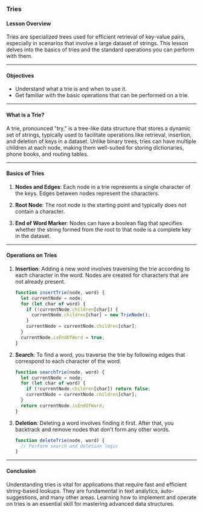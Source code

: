 ### **Tries**

#### Lesson Overview

Tries are specialized trees used for efficient retrieval of key-value pairs, especially in scenarios that involve a large dataset of strings. This lesson delves into the basics of tries and the standard operations you can perform with them.

---

#### Objectives

- Understand what a trie is and when to use it.
- Get familiar with the basic operations that can be performed on a trie.

---

#### What is a Trie?

A trie, pronounced "try," is a tree-like data structure that stores a dynamic set of strings, typically used to facilitate operations like retrieval, insertion, and deletion of keys in a dataset. Unlike binary trees, tries can have multiple children at each node, making them well-suited for storing dictionaries, phone books, and routing tables.

---

#### Basics of Tries

1. **Nodes and Edges**: Each node in a trie represents a single character of the keys. Edges between nodes represent the characters.

2. **Root Node**: The root node is the starting point and typically does not contain a character.

3. **End of Word Marker**: Nodes can have a boolean flag that specifies whether the string formed from the root to that node is a complete key in the dataset.

---

#### Operations on Tries

1. **Insertion**: Adding a new word involves traversing the trie according to each character in the word. Nodes are created for characters that are not already present.

    ```javascript
    function insertTrie(node, word) {
      let currentNode = node;
      for (let char of word) {
        if (!currentNode.children[char]) {
          currentNode.children[char] = new TrieNode();
        }
        currentNode = currentNode.children[char];
      }
      currentNode.isEndOfWord = true;
    }
    ```

2. **Search**: To find a word, you traverse the trie by following edges that correspond to each character of the word.

    ```javascript
    function searchTrie(node, word) {
      let currentNode = node;
      for (let char of word) {
        if (!currentNode.children[char]) return false;
        currentNode = currentNode.children[char];
      }
      return currentNode.isEndOfWord;
    }
    ```

3. **Deletion**: Deleting a word involves finding it first. After that, you backtrack and remove nodes that don't form any other words.

    ```javascript
    function deleteTrie(node, word) {
      // Perform search and deletion logic
    }
    ```

---

#### Conclusion

Understanding tries is vital for applications that require fast and efficient string-based lookups. They are fundamental in text analytics, auto-suggestions, and many other areas. Learning how to implement and operate on tries is an essential skill for mastering advanced data structures.